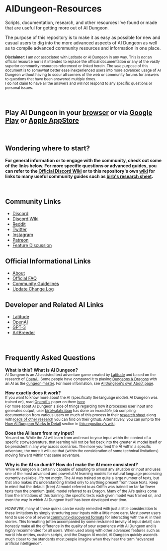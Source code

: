 # AIDungeon-Resources
Scripts, documentation, research, and other resources I've found or made that are useful for getting more out of AI Dungeon.

The purpose of this repository is to make it as easy as possible for new and casual users to dig into the more advanced aspects of AI Dungeon as well as to compile advanced community resources and information in one place.

<sub>**Disclaimer**: I am *not* associated with Latitude or AI Dungeon in any way. This is *not* an official resource nor is it intended to replace the official documentation or any of the vastly superior community resources referenced or linked herein. The *sole* purpose of this document is to somewhat better ease inexperienced users into more advanced usage of AI Dungeon without having to scour all corners of the web or community forums for answers to questions that have been answered multiple times. <br /> 
I do not claim to have all the answers and will not respond to any specific questions or personal issues.</sub>

<br />

## Play AI Dungeon in your [browser](https://play.aidungeon.io/) or via [Google Play](https://play.google.com/store/apps/details?id=com.aidungeon) or [Apple AppStore](https://apps.apple.com/us/app/ai-dungeon/id1491268416)

<br />

## Wondering where to start?
**For general information or to engage with the community, check out some of the links below. For more specific questions or advanced guides, you can refer to the [Official Discord Wiki](https://wiki.aidiscord.cc/wiki/Main_Page) or to this repository's own [wiki](https://github.com/l-io-n/AIDungeon-Resources/wiki) for links to many useful community guides such as [birb's research sheet](https://github.com/valahraban/AID-World-Info-research-sheet/blob/main/AID%20WI%20Research%20Sheet.md).**

<br />

## Community Links
- [Discord](https://discord.gg/JpgsTF3)
- [Discord Wiki](https://wiki.aidiscord.cc/wiki/Main_Page)
- [Reddit](https://www.reddit.com/r/AIDungeon/)
- [Twitter](https://twitter.com/AiDungeon)
- [Instagram](https://www.instagram.com/aidungeon/)
- [Patreon](https://www.patreon.com/AIDungeon)
- [Feature Discussion](https://features.aidungeon.io/)

## Official Informational Links
- [About](https://play.aidungeon.io/main/about)
- [Official FAQ](https://play.aidungeon.io/main/frequentlyAskedQuestions)
- [Community Guidelines](https://play.aidungeon.io/main/communityGuidelines)
- [Update Change Log](https://play.aidungeon.io/main/allUpdates)

## Developer and Related AI Links
- [Latitude](https://latitude.io/)
- [OpenAI](https://openai.com/)
- [GPT-3](https://arxiv.org/abs/2005.14165)
- [ArtBreeder](https://www.artbreeder.com/)

<br />

## Frequently Asked Questions

**What is this? What is AI Dungeon?** <br />
<sub>AI Dungeon is an AI-assisted text adventure game created by [Latitude](https://latitude.io/) and based on the research of [OpenAI](https://openai.com/). Some people have compared it to playing [Dungeons & Dragons](https://en.wikipedia.org/wiki/Dungeons_%26_Dragons) with an AI as the [dungeon master](https://www.youtube.com/watch?v=dKMFLPtmSoQ). For more information, see [AI Dungeon's own About page](https://play.aidungeon.io/main/about).</sub>

**How exactly does it work?** <br />
<sub>If you want to know more about the AI (specifically the language models AI Dungeon was trained on), read [OpenAI's](https://openai.com/) paper on them [here](https://arxiv.org/abs/2005.14165). <br />
For more about AI Dungeon's side of things regarding how it processes user input and generates output, user [birb/valahraban](https://github.com/valahraban) has done an *incredible* job compiling documentation from various users on much of this process in their [research sheet](https://github.com/valahraban/AID-World-Info-research-sheet/blob/main/AID%20WI%20Research%20Sheet.md) along with [loads of other research](https://github.com/valahraban/AID-World-Info-research-sheet/tree/main/docs) you can find on their github. Alternatively, you can jump to the [How AI Dungeon Works In Detail](https://github.com/l-io-n/AIDungeon-Resources/wiki/Home/#how-ai-dungeon-works-in-detail) section in [this repository's wiki](https://github.com/l-io-n/AIDungeon-Resources/wiki).</sub>

**Does the AI learn from my input?** <br />
<sub>Yes and no. While the AI will learn from and react to your input within the context of a specific story/adventure, that learning will not be fed back into the greater AI model itself or be persistent in any way across scenarios. The more you feed the AI within a specific adventure, the more it will use that (within the consideration of some technical limitations) moving forward within that same adventure.</sub>

**Why is the AI so dumb? How do I make the AI more consistent?** <br />
<sub>While AI Dungeon is certainly capable of adapting to almost any situation or input and uses one of the most advanced and powerful AI learning models for natural language processing currently available, *it's not magic*. The AI was trained on quite a large number of texts, but that also makes it's understanding limited only to anything present from those texts. Keep in mind that the default (free) AI model referred to as Griffin was trained on far far fewer texts than the premium (paid) model referred to as Dragon. Many of the AI's quirks come from the limitations of this training, the specific texts each given model was trained on, and even the way in which AI Dungeon itself has been developed over time. <br /><br /> 
*HOWEVER*, many of these quirks can be easily remedied with just a little consideration to these limitations by simply structuring your inputs with a little more care. Most power users tend to use one of several [community-discovered formats](https://github.com/valahraban/AID-World-Info-research-sheet/blob/main/AID%20WI%20Research%20Sheet.md#world-info-and-formatting) for interacting with the AI in their stories. This formatting (often accompanied by some restrained brevity of input detail) can honestly make all the difference in the quality of your experience with AI Dungeon and is *highly* recommended for all users. When used along with other advanced features such as world info entries, custom scripts, and  the Dragon AI model, AI Dungeon quickly ascends much closer to the standards most people imagine when they hear the term "advanced artificial intelligence".</sub>
